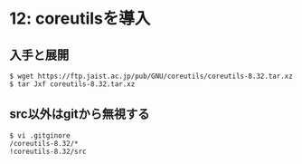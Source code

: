# 12: coreutilsを導入

## 入手と展開

```
$ wget https://ftp.jaist.ac.jp/pub/GNU/coreutils/coreutils-8.32.tar.xz
$ tar Jxf coreutils-8.32.tar.xz
```

## src以外はgitから無視する

```
$ vi .gitginore
/coreutils-8.32/*
!coreutils-8.32/src
```
